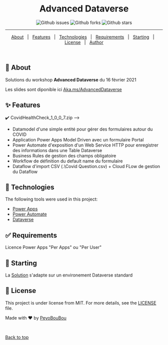 <h1 align="center">Advanced Dataverse</h1>

<p align="center">
  <img alt="Github issues" src="https://img.shields.io/github/issues/PeyoBouBou/mypowerplatform?color=56BEB8" />

  <img alt="Github forks" src="https://img.shields.io/github/forks/PeyoBouBou/mypowerplatform?color=56BEB8" />

  <img alt="Github stars" src="https://img.shields.io/github/stars/PeyoBouBou/mypowerplatform?color=56BEB8" />
</p>

<!-- Status -->

<!-- <h4 align="center"> 
	🚧  Advanced DAtaverse 🚀 Under construction...  🚧
</h4>  -->

<hr>

<p align="center">
  <a href="#dart-about">About</a> &#xa0; | &#xa0; 
  <a href="#sparkles-features">Features</a> &#xa0; | &#xa0;
  <a href="#rocket-technologies">Technologies</a> &#xa0; | &#xa0;
  <a href="#white_check_mark-requirements">Requirements</a> &#xa0; | &#xa0;
  <a href="#checkered_flag-starting">Starting</a> &#xa0; | &#xa0;
  <a href="#memo-license">License</a> &#xa0; | &#xa0;
  <a href="https://github.com/{{YOUR_GITHUB_USERNAME}}" target="_blank">Author</a>
</p>

<br>

## :dart: About ##

Solutions du workshop **Advanced Dataverse** du 16 février 2021

Les slides sont diponible ici  [Aka.ms/AdvancedDataverse](https://Aka.ms/AdvancedDataverse)

## :sparkles: Features ##

:heavy_check_mark: CovidHealthCheck_1_0_0_7.zip --> 
- Datamodel d'une simple entité pour gérer des formulaires autour du COVID
- Application Power Apps Model Driven avec un formulaire Portal
- Power Automate d'exposition d'un Web Service HTTP pour enregistrer des informations dans une Table Dataverse
- Business Rules de gestion des champs obligatoire
- Workflow de définition du default name du formulaire
- Dataflow d'import CSV (.\Covid Question.csv) + Cloud FLow de gestion du Dataflow


## :rocket: Technologies ##

The following tools were used in this project:

- [Power Apps](https://make.powerapps.com/)
- [Power Automate](https://flow.microsoft.com)
- [Dataverse](https://flow.microsoft.com)

## :white_check_mark: Requirements ##

Licence Power Apps "Per Apps" ou "Per User"

## :checkered_flag: Starting ##
La [Solution](https://docs.microsoft.com/powerapps/maker/data-platform/solutions-overview) s'adapte sur un environement Dataverse standard


## :memo: License ##

This project is under license from MIT. For more details, see the [LICENSE](../../LICENSE.md) file.


Made with :heart: by <a href="https://github.com/PeyoBouBou" target="_blank">PeyoBouBou</a>

&#xa0;

<a href="#top">Back to top</a>

